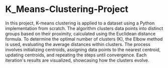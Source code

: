 # K_Means-Clustering-Project

In this project, K-means clustering is applied to a dataset using a Python implementation from scratch. The algorithm clusters data points into distinct groups based on their proximity, calculated using the Euclidean distance formula. To determine the optimal number of clusters (K), the Elbow method is used, evaluating the average distances within clusters. The process involves initializing centroids, assigning data points to the nearest centroid, updating centroids, and repeating the steps until convergence. Each iteration's results are visualized, showcasing how the clusters evolve.
